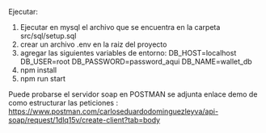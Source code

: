Ejecutar:

1) Ejecutar en mysql el archivo que se encuentra en la carpeta src/sql/setup.sql
2) crear un archivo .env en la raiz del proyecto
3) agregar las siguientes variables de entorno:
    DB_HOST=localhost
    DB_USER=root
    DB_PASSWORD=password_aqui
    DB_NAME=wallet_db
4) npm install
5) npm run start

Puede probarse el servidor soap en POSTMAN
se adjunta enlace demo de como estructurar las peticiones : https://www.postman.com/carloseduardodominguezleyva/api-soap/request/1dlq15v/create-client?tab=body
